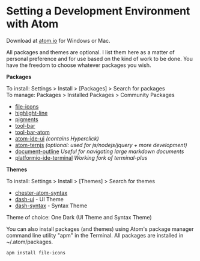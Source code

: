 # Setting a Development Environment with Atom

Download at [atom.io](http://atom.io) for Windows or Mac.

All packages and themes are optional. I list them here as a matter of personal preference and for use based on the kind of work to be done. You have the freedom to choose whatever packages you wish.

**Packages**

To install: Settings > Install > [Packages] > Search for packages<br>
To manage: Packages > Installed Packages > Community Packages

* [file-icons](https://atom.io/packages/file-icons)
* [highlight-line](https://atom.io/packages/highlight-line)
* [pigments](https://atom.io/packages/pigments)
* [tool-bar](https://atom.io/packages/tool-bar)
* [tool-bar-atom](https://atom.io/packages/tool-bar-atom)
* [atom-ide-ui](https://atom.io/packages/atom-ide-ui) _(contains Hyperclick)_
* [atom-ternjs](https://atom.io/packages/atom-ternjs) _(optional: used for js/nodejs/jquery + more development)_
* [document-outline](https://atom.io/packages/document-outline) _Useful for navigating large markdown documents_
* [platformio-ide-terminal](https://atom.io/packages/platformio-ide-terminal) _Working fork of terminal-plus_

**Themes**

To install: Settings > Install > [Themes] > Search for themes<br>

* [chester-atom-syntax](https://atom.io/themes/chester-atom-syntax)
* [dash-ui](https://atom.io/themes/dash-ui) - UI Theme
* [dash-syntax](https://atom.io/themes/dash-syntax) - Syntax Theme

Theme of choice: One Dark (UI Theme and Syntax Theme)

You can also install packages (and themes) using Atom's package manager command line utility "apm" in the Terminal. All packages are installed in ~/.atom/packages.

``apm install file-icons``